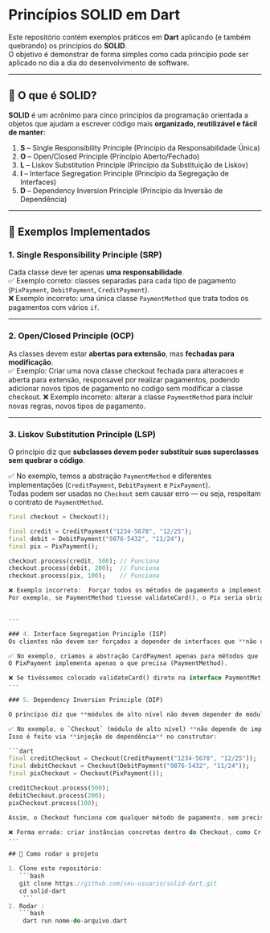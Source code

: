 # Princípios SOLID em Dart

Este repositório contém exemplos práticos em **Dart** aplicando (e também quebrando) os princípios do **SOLID**.  
O objetivo é demonstrar de forma simples como cada princípio pode ser aplicado no dia a dia do desenvolvimento de software.

---

## 🔹 O que é SOLID?

**SOLID** é um acrônimo para cinco princípios da programação orientada a objetos que ajudam a escrever código mais **organizado, reutilizável e fácil de manter**:

1. **S** – Single Responsibility Principle (Princípio da Responsabilidade Única)  
2. **O** – Open/Closed Principle (Princípio Aberto/Fechado)  
3. **L** – Liskov Substitution Principle (Princípio da Substituição de Liskov)  
4. **I** – Interface Segregation Principle (Princípio da Segregação de Interfaces)  
5. **D** – Dependency Inversion Principle (Princípio da Inversão de Dependência)

---

## 📌 Exemplos Implementados

### 1. Single Responsibility Principle (SRP)
Cada classe deve ter apenas **uma responsabilidade**.  
✅ Exemplo correto: classes separadas para cada tipo de pagamento (`PixPayment`, `DebitPayment`, `CreditPayment`).  
❌ Exemplo incorreto: uma única classe `PaymentMethod` que trata todos os pagamentos com vários `if`.

---

### 2. Open/Closed Principle (OCP)
As classes devem estar **abertas para extensão**, mas **fechadas para modificação**.  
✅ Exemplo: Criar uma nova classe checkout fechada para alteracoes e aberta para extensão, responsavel por realizar pagamentos, podendo adicionar novos tipos de pagamento no codigo sem modificar a classe checkout.
❌ Exemplo incorreto:  alterar a classe `PaymentMethod` para incluir novas regras, novos tipos de pagamento.

---

### 3. Liskov Substitution Principle (LSP)

O princípio diz que **subclasses devem poder substituir suas superclasses sem quebrar o código**.  

✅ No exemplo, temos a abstração `PaymentMethod` e diferentes implementações (`CreditPayment`, `DebitPayment` e `PixPayment`).  
Todas podem ser usadas no `Checkout` sem causar erro — ou seja, respeitam o contrato de `PaymentMethod`.  

```dart
final checkout = Checkout();

final credit = CreditPayment("1234-5678", "12/25");
final debit = DebitPayment("9876-5432", "11/24");
final pix = PixPayment();

checkout.process(credit, 500); // Funciona
checkout.process(debit, 200);  // Funciona
checkout.process(pix, 100);    // Funciona

❌ Exemplo incorreto:  Forçar todos os métodos de pagamento a implementar coisas que não fazem sentido.
Por exemplo, se PaymentMethod tivesse validateCard(), o Pix seria obrigado a implementar algo que não se aplica a ele, quebrando o LSP.


---

### 4. Interface Segregation Principle (ISP)
Os clientes não devem ser forçados a depender de interfaces que **não utilizam**.  

✅ No exemplo, criamos a abstração CardPayment apenas para métodos que realmente usam cartão (CreditPayment e DebitPayment).
O PixPayment implementa apenas o que precisa (PaymentMethod).

❌ Se tivéssemos colocado validateCard() direto na interface PaymentMethod, o Pix seria obrigado a ter esse método sem necessidade, o que fere o ISP
---

### 5. Dependency Inversion Principle (DIP)

O princípio diz que **módulos de alto nível não devem depender de módulos de baixo nível, ambos devem depender de abstrações**.  

✅ No exemplo, o `Checkout` (módulo de alto nível) **não depende de implementações concretas** (`CreditPayment`, `DebitPayment`, `PixPayment`), mas sim da interface `PaymentMethod`.  
Isso é feito via **injeção de dependência** no construtor:

```dart
final creditCheckout = Checkout(CreditPayment("1234-5678", "12/25"));
final debitCheckout = Checkout(DebitPayment("9876-5432", "11/24"));
final pixCheckout = Checkout(PixPayment());

creditCheckout.process(500); 
debitCheckout.process(200);  
pixCheckout.process(100); 

Assim, o Checkout funciona com qualquer método de pagamento, sem precisar alterar a classe quando adicionamos novos tipos de pagamento, garantindo baixo acoplamento e maior flexibilidade.

❌ Forma errada: criar instâncias concretas dentro do Checkout, como CreditPayment() ou PixPayment(). Isso faz o módulo depender de implementações específicas, quebrando o DIP.
---

## 🚀 Como rodar o projeto

1. Clone este repositório:  
   ```bash
   git clone https://github.com/seu-usuario/solid-dart.git
   cd solid-dart
    ```
2. Rodar :  
   ```bash
    dart run nome-do-arquivo.dart
   ```
  
